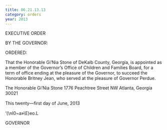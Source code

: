```yaml
---
title: 06.21.13.13
category: orders
year: 2013
---
```

 

EXECUTIVE ORDER

BY THE GOVERNOR:

ORDERED:

That the Honorable Gi’Nia Stone of DeKalb County, Georgia, is
appointed as a member of the Governor’s Office of Children and
Families Board, for a term of office ending at the pleasure of the
Governor, to succeed the Honorable Britney Jean, who served at the
pleasure of Governor Perdue.

The Honorable Gi’Nia Stone
1776 Peachtree Street NW
Atlanta, Georgia 30021

This twenty—ﬁrst day of June, 2013

‘(\nI0~a»\E)eo.L

GOVERNOR

